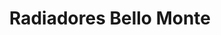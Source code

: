 ---
title: "Radiadores Bello Monte"
url: /caracas/radiadores-bello-monte/
shop: reparación de automóviles
---